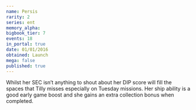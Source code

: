 ```yaml
---
name: Persis
rarity: 2
series: ent
memory_alpha:
bigbook_tier: 7
events: 18
in_portal: true
date: 01/01/2016
obtained: Launch
mega: false
published: true
---
```


Whilst her SEC isn’t anything to shout about her DIP score will fill the spaces that Tilly misses especially on Tuesday missions. Her ship ability is a good early game boost and she gains an extra collection bonus when completed.
